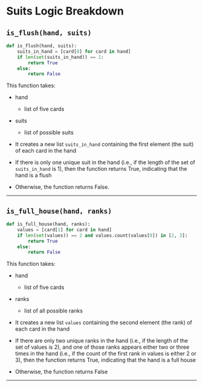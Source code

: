 # Suits Logic Breakdown

## `is_flush(hand, suits)`

```python
def is_flush(hand, suits):
    suits_in_hand = [card[0] for card in hand]
    if len(set(suits_in_hand)) == 1:
        return True
    else:
        return False
```

This function takes:
 - hand 
    - list of five cards 
- suits 
    - list of possible suits


- It creates a new list `suits_in_hand` containing the first element (the suit) of each card in the hand
- If there is only one unique suit in the hand (i.e., if the length of the set of `suits_in_hand` is 1), then the function returns True, indicating that the hand is a flush 
- Otherwise, the function returns False.

---

## `is_full_house(hand, ranks)`

```python
def is_full_house(hand, ranks):
    values = [card[1] for card in hand]
    if len(set(values)) == 2 and values.count(values[0]) in [2, 3]:
        return True
    else:
        return False
```

This function takes:
 - hand 
    - list of five cards 
- ranks 
    - list of all possible ranks

-  It creates a new list `values` containing the second element (the rank) of each card in the hand
- If there are only two unique ranks in the hand (i.e., if the length of the set of values is 2), and one of those ranks appears either two or three times in the hand (i.e., if the count of the first rank in values is either 2 or 3), then the function returns True, indicating that the hand is a full house
- Otherwise, the function returns False

---